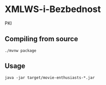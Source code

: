 # XMLWS-i-Bezbednost

PKI

## Compiling from source

```
./mvnw package
```

## Usage

```
java -jar target/movie-enthusiasts-*.jar
```

